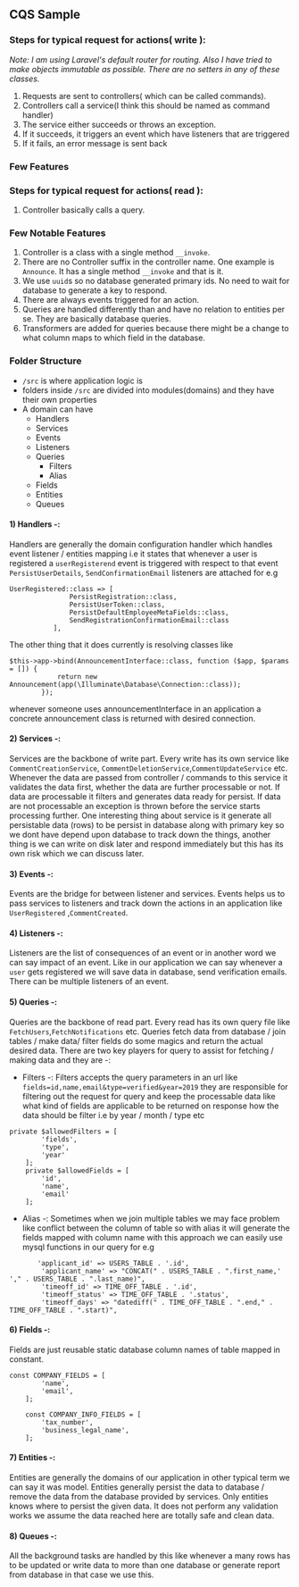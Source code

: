 ## CQS Sample

### Steps for typical request for actions( write ):

*Note: I am using Laravel's default router for routing. Also I have tried to make objects immutable as possible. There are no setters in any of these classes.*

1. Requests are sent to controllers( which can be called commands).
1. Controllers call a service(I think this should be named as command handler)
1. The service either succeeds or throws an exception.
1. If it succeeds, it triggers an event which have listeners that are triggered
1. If it fails, an error message is sent back

### Few Features

### Steps for typical request for actions( read ):
1. Controller basically calls a query.

### Few Notable Features

1. Controller is a class with a single method `__invoke`.
1. There are no Controller suffix in the controller name. One example is `Announce`. It has a single method `__invoke` and that is it.
1. We use `uuid`s so no database generated primary ids. No need to wait for database to generate a key to respond.
1. There are always events triggered for an action.
1. Queries are handled differently than and have no relation to entities per se. They are basically database queries.
1. Transformers are added for queries because there might be a change to what column maps to which field in the database.

### Folder Structure

* `/src` is where application logic is
* folders inside `/src` are divided into modules(domains) and they have their own properties
* A domain can have
  + Handlers
  + Services
  + Events
  + Listeners
  + Queries
    + Filters
    + Alias
  + Fields  
  + Entities
  + Queues
  

#### 1) Handlers -: 
Handlers are generally the domain configuration handler which handles event listener / entities mapping i.e it states that  whenever a user is registered a `userRegisterend` event is triggered with respect to that event `PersistUserDetails`, `SendConfirmationEmail` listeners are attached for e.g
 ``` 
 UserRegistered::class => [
                PersistRegistration::class,
                PersistUserToken::class,
                PersistDefaultEmployeeMetaFields::class,
                SendRegistrationConfirmationEmail::class
            ], 
```
The other thing that it does currently is resolving classes like 
````
$this->app->bind(AnnouncementInterface::class, function ($app, $params = []) {
            return new Announcement(app(\Illuminate\Database\Connection::class));
        });
````
whenever someone uses announcementInterface in an application a concrete announcement class is returned with desired connection.


#### 2) Services -: 
Services are the backbone of write part. Every write has its own service like `CommentCreationService`, `CommentDeletionService`,`CommentUpdateService` etc.
Whenever the data are passed from controller / commands to this service it validates the data first, whether the data are further processable or not. If data are processable it filters and generates data ready for persist. 
If data are not processable an exception is thrown before the service starts processing further. One interesting thing about service is it generate all persistable data (rows) to be persist in database along with primary key so we dont have depend upon database to track down the things, 
another thing is we can write on disk later and respond immediately but this has its own risk which we can discuss later.


#### 3) Events -: 
Events are the bridge for between listener and services. Events helps us to pass services to listeners and track down the actions in an application like `UserRegistered` ,`CommentCreated`.

#### 4) Listeners -:
Listeners are the list of consequences of an event or in another word we can say impact of an event. Like in our application we can say whenever a `user` gets registered we will save data 
in database, send verification emails. There can be multiple listeners of an event.

#### 5) Queries -:
Queries are the backbone of read part. Every read has its own query file like `FetchUsers`,`FetchNotifications` etc. Queries fetch data from database / join tables / make data/ filter fields
do some magics and return the actual desired data. There are two key players for query to assist for fetching / making data and they are -: 

+ Filters -:  Filters accepts the query parameters in an url like `fields=id,name,email&type=verified&year=2019` they are responsible for 
filtering out the request for query and keep the processable data like what kind of fields are applicable to be returned on response 
how the data should be filter i.e by year / month / type etc  
````
private $allowedFilters = [
        'fields',
        'type',
        'year'
    ];
    private $allowedFields = [
        'id',
        'name',
        'email'
    ];
````

+ Alias -: Sometimes when we join multiple tables we may face problem like conflict between the column of table so with alias it will generate the fields mapped with 
 column name with this approach we can easily use mysql functions in our query for e.g 
````
       'applicant_id' => USERS_TABLE . '.id',
        'applicant_name' => "CONCAT(" . USERS_TABLE . ".first_name,' '," . USERS_TABLE . ".last_name)",
        'timeoff_id' => TIME_OFF_TABLE . '.id',
        'timeoff_status' => TIME_OFF_TABLE . '.status',
        'timeoff_days' => "datediff(" . TIME_OFF_TABLE . ".end," . TIME_OFF_TABLE . ".start)",
````

 
#### 6) Fields -: 
Fields are just reusable static database column names of table mapped in constant.
````
const COMPANY_FIELDS = [
        'name',
        'email',
    ];

    const COMPANY_INFO_FIELDS = [
        'tax_number',
        'business_legal_name',
    ];
````


#### 7) Entities -:
Entities are generally the domains of our application in other typical term we can say it was model. Entities generally persist 
the data to database / remove the data from the database provided by services. Only entities knows where to persist the given data.
It does not perform any validation works we assume the data reached here are totally safe and clean data.
 

#### 8) Queues -:
All the background tasks are handled by this like whenever a many rows has to be updated or write data to more than one database or generate 
report from database in that case we use this.
